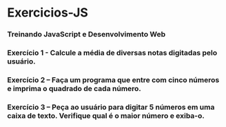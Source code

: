 # Exercicios-JS
### Treinando JavaScript e Desenvolvimento Web

### Exercício 1 - Calcule a média de diversas notas digitadas pelo usuário.
### Exercício 2 – Faça um programa que entre com cinco números e imprima o quadrado de cada número.
### Exercício 3 – Peça ao usuário para digitar 5 números em uma caixa de texto. Verifique qual é o maior número e exiba-o.
